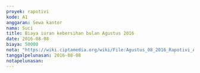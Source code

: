 ```yaml
---
proyek: rapotivi
kode: A1
anggaran: Sewa kantor
nama: Suci
title: Biaya iuran kebersihan bulan Agustus 2016
date: 2016-08-08
biaya: 50000
nota: "https://wiki.ciptamedia.org/wiki/File:Agustus_08_2016_Rapotivi_A1_Iuran_kebersihan_bulan_Agustus.jpg"
tanggalpelunasan: 2016-08-08
notapelunasan:
---
```

